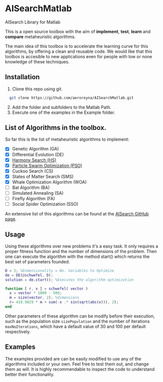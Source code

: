 # AISearchMatlab
AISearch Library for Matlab

This is a open source toolbox with the aim of **implement**, **test**, **learn** and **compare** metaheuristic algorithms.

The main idea of this toolbox is to accelerate the learning curve for this algorithms, by offering a clean and reusable code. We would like that this toolbox is accesible to new applications even for people with low or none knowledge of these techniques.

## Installation

  1. Clone this repo using git.

```sh
  git clone https://github.com/aeroreyna/AISearchMatlab.git
```
  2. Add the folder and subfolders to the Matlab Path.
  3. Execute one of the examples in the Example folder.

## List of Algorithms in the toolbox.

So far this is the list of metaheuristic algorithms to implement:

- [X] Genetic Algorithm (GA)
- [X] Differential Evolution (DE)
- [X] [Harmony Search (HS)](Notes/HS.md)
- [X] [Particle Swarm Optimization (PSO)](Notes/PSO.md)
- [X] Cuckoo Search (CS)
- [X] States of Matter Search (SMS)
- [X] Whale Optimization Algorithm (WOA)
- [ ] Bat Algorithm (BA)
- [ ] Simulated Annealing (SA)
- [ ] Firefly Algorithm (FA)
- [ ] Social Spider Optimization (SSO)

An extensive list of this algorithms can be found at the [AISearch GitHub page](https://aisearch.github.io/#/).

## Usage

Using these algorithms over new problems it's a easy task.
It only requires a proper fitness function and the number of dimensions of the problem.
Then one can execute the algorithm with the method start() which returns the best set of parameters founded.


```matlab
D = 2; %Dimensionality = No. Variables to Optimize
de = DE(@schwefel, D);
solution = de.start(); %Executes the algorithm optimization

function [ r, x ] = schwefel( vector )
  x = vector * 1000 - 500;
  m = size(vector, 2); %dimensions
  r= 418.9829 * m + sum(-x .* sin(sqrt(abs(x))), 2);
end

```

Other parameters of these algorithm can be modify before their execution, such as the population size `sizePopulation` and the number of iterations `maxNoIterations`, which have a default value of 30 and 100 per default respectively.

## Examples

The examples provided are can be easily modified to use any of the algorithms included or your own.
Feel free to test them out, and change them as will.
It is highly recommendable to inspect the code to understand better their functionality.
